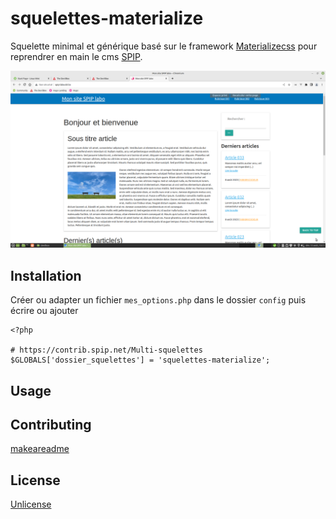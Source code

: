# squelettes-materialize

Squelette minimal et générique basé sur le framework [Materializecss](https://materializecss.com/) pour reprendrer en main le cms [SPIP](https://www.spip.net/fr_rubrique91.html).

![Screenshot](screenshot.png)

## Installation

Créer ou adapter un fichier `mes_options.php` dans le dossier `config` puis écrire ou ajouter

```
<?php

# https://contrib.spip.net/Multi-squelettes
$GLOBALS['dossier_squelettes'] = 'squelettes-materialize';
```

## Usage

## Contributing
[makeareadme](https://www.makeareadme.com/)

## License
[Unlicense](https://choosealicense.com/licenses/unlicense/)
